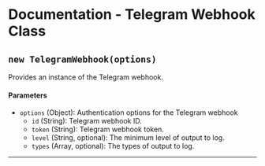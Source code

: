 # Documentation - Telegram Webhook Class

## `new TelegramWebhook(options)`

Provides an instance of the Telegram webhook.

#### Parameters

-   `options` (Object): Authentication options for the Telegram webhook
    -   `id` (String): Telegram webhook ID.
    -   `token` (String): Telegram webhook token.
    -   `level` (String, optional): The minimum level of output to log.
    -   `types` (Array, optional): The types of output to log.

---
